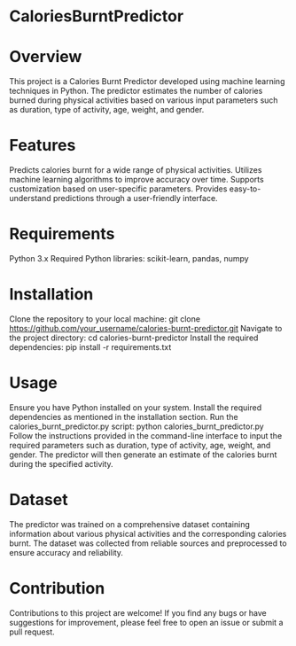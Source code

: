 # CaloriesBurntPredictor

# Overview #
This project is a Calories Burnt Predictor developed using machine learning techniques in Python. The predictor estimates the number of calories burned during physical activities based on various input parameters such as duration, type of activity, age, weight, and gender.

# Features #
Predicts calories burnt for a wide range of physical activities.
Utilizes machine learning algorithms to improve accuracy over time.
Supports customization based on user-specific parameters.
Provides easy-to-understand predictions through a user-friendly interface.

# Requirements #
Python 3.x
Required Python libraries: scikit-learn, pandas, numpy

# Installation #
Clone the repository to your local machine:
git clone https://github.com/your_username/calories-burnt-predictor.git
Navigate to the project directory:
cd calories-burnt-predictor
Install the required dependencies:
pip install -r requirements.txt

# Usage #
Ensure you have Python installed on your system.
Install the required dependencies as mentioned in the installation section.
Run the calories_burnt_predictor.py script:
python calories_burnt_predictor.py
Follow the instructions provided in the command-line interface to input the required parameters such as duration, type of activity, age, weight, and gender.
The predictor will then generate an estimate of the calories burnt during the specified activity.

# Dataset #
The predictor was trained on a comprehensive dataset containing information about various physical activities and the corresponding calories burnt. The dataset was collected from reliable sources and preprocessed to ensure accuracy and reliability.

# Contribution #
Contributions to this project are welcome! If you find any bugs or have suggestions for improvement, please feel free to open an issue or submit a pull request.



